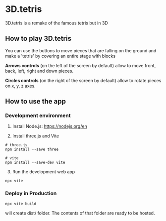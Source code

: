 # **3D.tetris**

3D.tetris is a remake of the famous tetris but in 3D

## How to **play** 3D.tetris

You can use the buttons to move pieces that are falling on the ground and make a 'tetris' by covering an entire stage with blocks

**Arrows controls** (on the left of the screen by default) allow to move front, back, left, right and down pieces.

**Circles controls** (on the right of the screen by default) allow to rotate pieces on x, y, z axes.


## How to **use** the app

### Development environment

1. Install Node.js: https://nodejs.org/en

2. Install three.js and Vite

````{terminal}
# three.js
npm install --save three

# vite
npm install --save-dev vite
````

3. Run the development web app
````{terminal}
npx vite
````    

### Deploy in Production
````{terminal}
npx vite build
````

will create dist/ folder. The contents of that folder are ready to be hosted.
